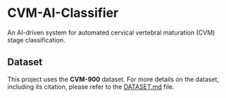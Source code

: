 # CVM-AI-Classifier
An AI-driven system for automated cervical vertebral maturation (CVM) stage classification. 


## Dataset

This project uses the **CVM-900** dataset. For more details on the dataset, including its citation, please refer to the [DATASET.md](./DATASET.md) file.

